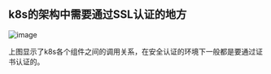 
## k8s的架构中需要通过SSL认证的地方

![image](https://user-images.githubusercontent.com/12036324/69596811-db363100-103e-11ea-92a5-a3644313fd42.png)

上图显示了k8s各个组件之间的调用关系，在安全认证的环境下一般都是要通过证书认证的。
